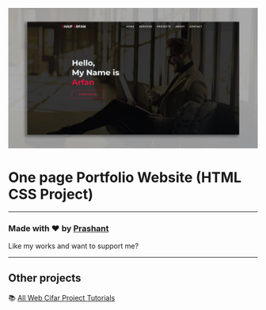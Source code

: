 ![Watch Now](./img/Design.jpg)
# One page Portfolio Website (HTML CSS Project)


---

### Made with ❤️ by [Prashant ](https://www.instagram.com/prashant_gawhale_/)

Like my works and want to support me?


---

## Other projects

📚 [All Web Cifar Project Tutorials](https://github.com/prashantgawhale/wc-project-tutorials)
  



